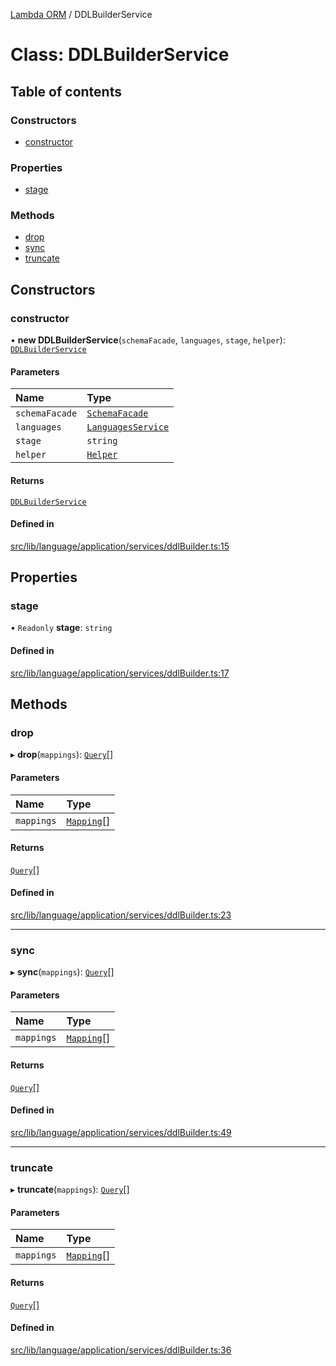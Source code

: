 [Lambda ORM](../README.md) / DDLBuilderService

# Class: DDLBuilderService

## Table of contents

### Constructors

- [constructor](DDLBuilderService.md#constructor)

### Properties

- [stage](DDLBuilderService.md#stage)

### Methods

- [drop](DDLBuilderService.md#drop)
- [sync](DDLBuilderService.md#sync)
- [truncate](DDLBuilderService.md#truncate)

## Constructors

### constructor

• **new DDLBuilderService**(`schemaFacade`, `languages`, `stage`, `helper`): [`DDLBuilderService`](DDLBuilderService.md)

#### Parameters

| Name | Type |
| :------ | :------ |
| `schemaFacade` | [`SchemaFacade`](SchemaFacade.md) |
| `languages` | [`LanguagesService`](LanguagesService.md) |
| `stage` | `string` |
| `helper` | [`Helper`](Helper.md) |

#### Returns

[`DDLBuilderService`](DDLBuilderService.md)

#### Defined in

[src/lib/language/application/services/ddlBuilder.ts:15](https://github.com/FlavioLionelRita/lambdaorm/blob/d4e23658/src/lib/language/application/services/ddlBuilder.ts#L15)

## Properties

### stage

• `Readonly` **stage**: `string`

#### Defined in

[src/lib/language/application/services/ddlBuilder.ts:17](https://github.com/FlavioLionelRita/lambdaorm/blob/d4e23658/src/lib/language/application/services/ddlBuilder.ts#L17)

## Methods

### drop

▸ **drop**(`mappings`): [`Query`](Query.md)[]

#### Parameters

| Name | Type |
| :------ | :------ |
| `mappings` | [`Mapping`](../interfaces/Mapping.md)[] |

#### Returns

[`Query`](Query.md)[]

#### Defined in

[src/lib/language/application/services/ddlBuilder.ts:23](https://github.com/FlavioLionelRita/lambdaorm/blob/d4e23658/src/lib/language/application/services/ddlBuilder.ts#L23)

___

### sync

▸ **sync**(`mappings`): [`Query`](Query.md)[]

#### Parameters

| Name | Type |
| :------ | :------ |
| `mappings` | [`Mapping`](../interfaces/Mapping.md)[] |

#### Returns

[`Query`](Query.md)[]

#### Defined in

[src/lib/language/application/services/ddlBuilder.ts:49](https://github.com/FlavioLionelRita/lambdaorm/blob/d4e23658/src/lib/language/application/services/ddlBuilder.ts#L49)

___

### truncate

▸ **truncate**(`mappings`): [`Query`](Query.md)[]

#### Parameters

| Name | Type |
| :------ | :------ |
| `mappings` | [`Mapping`](../interfaces/Mapping.md)[] |

#### Returns

[`Query`](Query.md)[]

#### Defined in

[src/lib/language/application/services/ddlBuilder.ts:36](https://github.com/FlavioLionelRita/lambdaorm/blob/d4e23658/src/lib/language/application/services/ddlBuilder.ts#L36)
